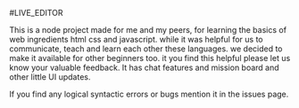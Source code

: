 #LIVE_EDITOR

This is a node project made for me and my peers, for learning the basics of web ingredients html css and javascript. while it was helpful for us to communicate, teach and learn each other these languages. we decided to make it available for other beginners too. it you find this helpful please let us know your valuable feedback. It has chat features and mission board and other little UI updates. 

  If you find any logical syntactic errors or bugs mention it in the issues page.
